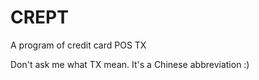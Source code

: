 # CREPT
A program of credit card POS TX

Don't ask me what TX mean. It's a Chinese abbreviation :)

